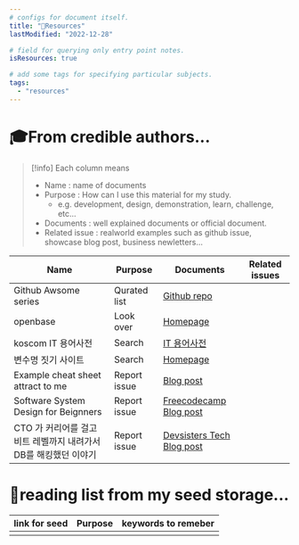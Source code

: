 ```yaml
---
# configs for document itself.
title: "🚚Resources"
lastModified: "2022-12-28"

# field for querying only entry point notes.
isResources: true

# add some tags for specifying particular subjects.
tags:
  - "resources"
---
```

# 🎓From credible authors...
> [!info] Each column means
> - Name : name of documents
> - Purpose : How can I use this material for my study.
> 	- e.g. development, design, demonstration, learn, challenge, etc...
> - Documents : well explained documents or official document.
> - Related issue : realworld examples such as github issue, showcase blog post, business newletters...

| Name                                                             | Purpose      | Documents                                                                                         | Related issues |
| ---------------------------------------------------------------- | ------------ | ------------------------------------------------------------------------------------------------- | -------------- |
| Github Awsome series                                             | Qurated list | [Github repo](https://github.com/sindresorhus/awesome)                                            |                |
| openbase                                                         | Look over    | [Homepage](https://openbase.com)                                                                  |                |
| koscom IT 용어사전                                               | Search       | [IT 용어사전](https://www.koscom.co.kr/portal/bbs/B0000034/list.do?menuNo=200320)                 |                |
| 변수명 짓기 사이트                                               | Search       | [Homepage](https://www.curioustore.com/#!/)                                                       |                |
| Example cheat sheet attract to me                                | Report issue | [Blog post](https://karloespiritu.github.io/cheatsheets/)                                         |                |
| Software System Design for Beignners                             | Report issue | [Freecodecamp Blog post](https://www.freecodecamp.org/news/software-system-design-for-beginners/) |                |
| CTO 가 커리어를 걸고 비트 레벨까지 내려가서 DB를 해킹했던 이야기 | Report issue | [Devsisters Tech Blog post](https://tech.devsisters.com/posts/bit-level-database-hacking/#ftsrc_1)                                                                                                  |                |

# 🌱reading list from my seed storage...
| link for seed | Purpose | keywords to remeber |
| ------------- | ------- | ----------------- |
|               |         |                   |
